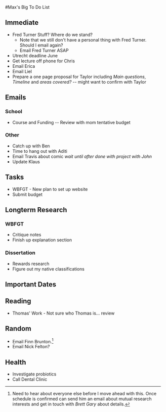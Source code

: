 #Max's Big To Do List

## Immediate

* Fred Turner Stuff? Where do we stand?
	* Note that we still don't have a personal thing with Fred Turner. Should I email again?
    * Email Fred Turner ASAP
* Utrecht deadline June
* Get lecture off phone for Chris
* Email Erica 
* Email Liel
* Prepare a one page proposal for Taylor including *Main questions*, *Timeline* and *areas covered?* -- might want to confirm with Taylor


## Emails

### School

* Course and Funding -- Review with mom tentative budget

### Other

* Catch up with Ben
* Time to hang out with Aditi
* Email Travis about comic *wait until after done with project with John*
* Update Klaus

## Tasks

* WBFGT - New plan to set up website
* Submit budget

## Longterm Research

### WBFGT

* Critique notes
* Finish up explanation section

### Dissertation

* Rewards research
* Figure out my native classifications

## Important Dates


## Reading

* Thomas' Work - Not sure who Thomas is... review

## Random

* Email Finn Brunton.[^1]
* Email Nick Felton?

[^1]: Need to hear about everyone else before I move ahead with this. Once schedule is confirmed can send him an email about mutual research interests and get in touch with *Brett Gary* about details.

## Health

* Investigate probiotics
* Call Dental Clinic
